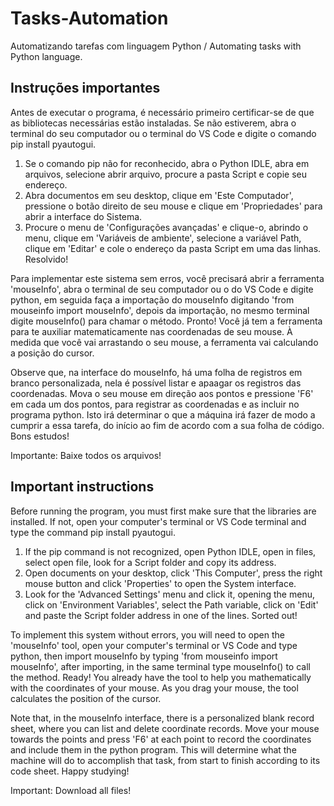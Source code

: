 # Tasks-Automation
 Automatizando tarefas com linguagem Python / Automating tasks with Python language.


## Instruções importantes
 Antes de executar o programa, é necessário primeiro certificar-se de que as bibliotecas necessárias estão instaladas. Se não estiverem, abra o terminal do seu computador ou o terminal do VS Code e digite o comando pip install pyautogui.

 1. Se o comando pip não for reconhecido, abra o Python IDLE, abra em arquivos, selecione abrir arquivo, procure a pasta Script e copie seu endereço.
 2. Abra documentos em seu desktop, clique em 'Este Computador', pressione o botão direito de seu mouse e clique em 'Propriedades' para abrir a interface do Sistema.
 3. Procure o menu de 'Configurações avançadas' e clique-o, abrindo o menu, clique em 'Variáveis de ambiente', selecione a variável Path, clique em 'Editar' e cole o endereço da pasta Script em uma das linhas. Resolvido!

Para implementar este sistema sem erros, você precisará abrir a ferramenta 'mouseInfo', abra o terminal de seu computador ou o do VS Code e digite python, em seguida faça a importação do mouseInfo digitando 'from mouseinfo import mouseInfo', depois da importação, no mesmo terminal digite mouseInfo() para chamar o método. Pronto! Você já tem a ferramenta para te auxiliar matematicamente nas coordenadas de seu mouse. À medida que você vai arrastando o seu mouse, a ferramenta vai calculando a posição do cursor.

Observe que, na interface do mouseInfo, há uma folha de registros em branco personalizada, nela é possível listar e apaagar os registros das coordenadas. Mova o seu mouse em direção aos pontos e pressione 'F6' em cada um dos pontos, para registrar as coordenadas e as incluir no programa python. Isto irá determinar o que a máquina irá fazer de modo a cumprir a essa tarefa, do início ao fim de acordo com a sua folha de código. Bons estudos!

Importante: Baixe todos os arquivos!


## Important instructions
 Before running the program, you must first make sure that the libraries are installed. If not, open your computer's terminal or VS Code terminal and type the command pip install pyautogui.

 1. If the pip command is not recognized, open Python IDLE, open in files, select open file, look for a Script folder and copy its address.
 2. Open documents on your desktop, click 'This Computer', press the right mouse button and click 'Properties' to open the System interface.
 3. Look for the 'Advanced Settings' menu and click it, opening the menu, click on 'Environment Variables', select the Path variable, click on 'Edit' and paste the Script folder address in one of the lines. Sorted out!

To implement this system without errors, you will need to open the 'mouseInfo' tool, open your computer's terminal or VS Code and type python, then import mouseInfo by typing 'from mouseinfo import mouseInfo', after importing, in the same terminal type mouseInfo() to call the method. Ready! You already have the tool to help you mathematically with the coordinates of your mouse. As you drag your mouse, the tool calculates the position of the cursor.

Note that, in the mouseInfo interface, there is a personalized blank record sheet, where you can list and delete coordinate records. Move your mouse towards the points and press 'F6' at each point to record the coordinates and include them in the python program. This will determine what the machine will do to accomplish that task, from start to finish according to its code sheet. Happy studying!

Important: Download all files!
